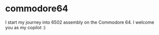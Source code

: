 # commodore64
I start my journey into 6502 assembly on the Commodore 64. I welcome you as my copilot :)
